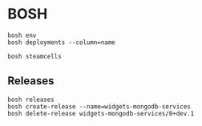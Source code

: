 # BOSH

```
bosh env
bosh deployments --column=name

bosh steamcells
```

## Releases

```
bosh releases
bosh create-release --name=widgets-mongodb-services
bosh delete-release widgets-mongodb-services/0+dev.1
```
